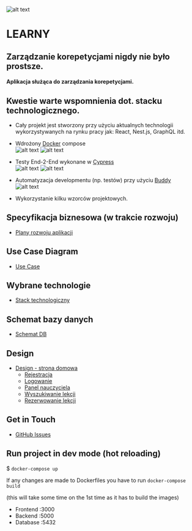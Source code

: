 ![alt text]("../../assets/logomin.png)

# LEARNY

## Zarządzanie korepetycjami nigdy nie było prostsze.

#### Aplikacja służąca do zarządzania korepetycjami.

## Kwestie warte wspomnienia dot. stacku technologicznego.

- Cały projekt jest stworzony przy użyciu aktualnych technologii wykorzystywanych na rynku pracy jak: React, Nest.js, GraphQL itd.
- Wdrożony [Docker][docker] compose<br />
  ![alt text]("../../assets/docker2.png)
  ![alt text]("../../assets/docker.png)

- Testy End-2-End wykonane w [Cypress][cypress]<br />
  ![alt text]("../../assets/cypress1.png)
  ![alt text]("../../assets/cypress2.png)
- Automatyzacja developmentu (np. testów) przy użyciu [Buddy][buddy]<br />
  ![alt text]("../../assets/buddyDocs.jpg)
- Wykorzystanie kilku wzorców projektowych.

## Specyfikacja biznesowa (w trakcie rozwoju)

- [Plany rozwoju aplikacji][roadmap]

## Use Case Diagram

- [Use Case][usecase]

## Wybrane technologie

- [Stack technologiczny][stack]

## Schemat bazy danych

- [Schemat DB][database]

## Design

- [Design - strona domowa][home]
  - [Rejestracja][signup]
  - [Logowanie][login]
  - [Panel nauczyciela][panel]
  - [Wyszukiwanie lekcji][find-lesson]
  - [Rezerwowanie lekcji][book]

[home]: docs/home.md
[signup]: docs/signup.md
[login]: docs/login.md
[panel]: docs/panel.md
[find-lesson]: docs/find-lesson.md
[book]: docs/book.md
[roadmap]: docs/roadmap.md
[database]: docs/database.md
[stack]: /docs/stack.md
[usecase]: /docs/usecase.md
[buddy]: buddy.works
[cypress]: https://www.cypress.io/
[docker]: https://www.docker.com/

## Get in Touch

- [GitHub Issues][issues]

[issues]: "https://github.com/trojano31/tutoringApp/issues

## Run project in dev mode (hot reloading)

\$ `docker-compose up`

If any changes are made to Dockerfiles you have to run `docker-compose build`

(this will take some time on the 1st time as it has to build the images)

- Frontend :3000
- Backend :5000
- Database :5432
